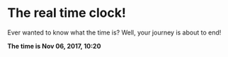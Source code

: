 # The real time clock!

Ever wanted to know what the time is? Well, your journey is about to end!

**The time is Nov 06, 2017, 10:20**
